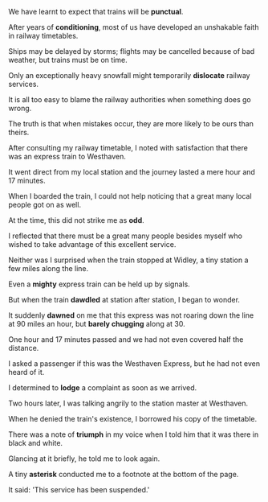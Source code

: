 We have learnt to expect that trains will be **punctual**. 

After years of **conditioning**, most of us have developed an unshakable faith in railway timetables. 

Ships may be delayed by storms; flights may be cancelled because of bad weather, but trains must be on time. 

Only an exceptionally heavy snowfall might temporarily **dislocate** railway services. 

It is all too easy to blame the railway authorities when something does go wrong. 

The truth is that when mistakes occur, they are more likely to be ours than theirs.

After consulting my railway timetable, I noted with satisfaction that there was an express train to Westhaven. 

It went direct from my local station and the journey lasted a mere hour and 17 minutes. 

When I boarded the train, I could not help noticing that a great many local people got on as well.

At the time, this did not strike me as **odd**. 

I reflected that there must be a great many people besides myself who wished to take advantage of this excellent service. 

Neither was I surprised when the train stopped at Widley, a tiny station a few miles along the line. 

Even a **mighty** express train can be held up by signals. 

But when the train **dawdled** at station after station, I began to wonder. 

It suddenly **dawned** on me that this express was not roaring down the line at 90 miles an hour, but **barely chugging** along at 30. 

One hour and 17 minutes passed and we had not even covered half the distance. 

I asked a passenger if this was the Westhaven Express, but he had not even heard of it. 

I determined to **lodge** a complaint as soon as we arrived. 

Two hours later, I was talking angrily to the station master at Westhaven. 

When he denied the train's existence, I borrowed his copy of the timetable. 

There was a note of **triumph** in my voice when I told him that it was there in black and white. 

Glancing at it briefly, he told me to look again. 

A tiny **asterisk** conducted me to a footnote at the bottom of the page. 

It said: 'This service has been suspended.'